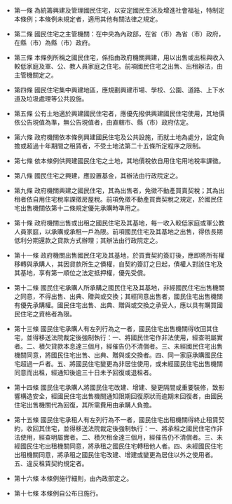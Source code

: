 * 第一條 為統籌興建及管理國民住宅，以安定國民生活及增進社會福祉，特制定本條例；本條例未規定者，適用其他有關法律之規定。

* 第二條 國民住宅之主管機關：在中央為內政部，在省（市）為省（市）政府，在縣（市）為縣（市）政府。

* 第三條 本條例所稱之國民住宅，係指由政府機關興建，用以出售或出租與收入較低家庭及軍、公、教人員家庭之住宅。前項國民住宅之出售、出租辦法，由主管機關定之。

* 第四條 國民住宅集中興建地區，應規劃興建市場、學校、公園、道路、上下水道及垃圾處理等公共設施。

* 第五條 公有土地適於興建國民住宅者，應優先撥供興建國民住宅使用，其地價依公告現值為準，無公告現值者，由直轄市、縣（市）政府估定。

* 第六條 政府機關依本條例興建國民住宅及公共設施，而就土地為處分，設定負擔或超過十年期間之租賃者，不受土地法第二十五條所定程序之限制。

* 第七條 依本條例供興建國民住宅之土地，其地價稅依自用住宅用地稅率課徵。

* 第八條 國民住宅之興建，應設置基金，其辦法由行政院定之。

* 第九條 政府機關興建之國民住宅，其為出售者，免徵不動產買賣契稅；其為出租者依自用住宅稅率課徵房屋稅。前項免徵不動產買賣契稅之規定，於國民住宅出售機關依第十二條規定優先承購時準用之。

* 第十條 政府機關出售或出租之國民住宅及其基地，每一收入較低家庭或軍公教人員家庭，以承購或承租一戶為限。前項國民住宅及其基地之出售，得依長期低利分期還款之貸款方式辦理；其辦法由行政院定之。

* 第十一條 政府機關出售國民住宅及其基地，於買賣契約簽訂後，應即將所有權移轉與承購人，其因貸款所生之債權，自契約簽訂之日起，債權人對該住宅及其基地，享有第一順位之法定抵押權，優先受償。

* 第十二條 國民住宅承購人所承購之國民住宅及其基地，非經國民住宅出售機關之同意，不得出售、出典、贈與或交換；其經同意出售者，國民住宅出售機關有優先承購權。國民住宅出售、出典、贈與或交換之承受人，應以具有購買國民住宅之資格者為限。

* 第十三條 國民住宅承購人有左列行為之一者，國民住宅出售機關得收回其住宅，並得移送法院裁定後強制執行：一、將國民住宅作非法使用，經查明屬實者。二、積欠貸款本息達三個月，經催告仍不清償者。三、未經國民住宅出售機關同意，將國民住宅出售、出典、贈與或交換者。四、同一家庭承購國民住宅超過一戶者。五、將國民住宅變更為非居住使用，或未經國民住宅出售機關同意而出租，經通知後逾三十日未予回復或退租者。

* 第十四條 國民住宅承購人將國民住宅改建、增建、變更隔間或重要裝修，致影響構造安全，經國民住宅出售機關通知限期回復原狀而逾期未回復者，由國民住宅出售機關代為回復，其所需費用由承購人負擔。

* 第十五條 國民住宅承租人有左列行為不一者，國民住宅出租機關得終止租賃契約，收回其住宅，並得移送法院裁定後強制執行：一、將承租之國民住宅作非法使用，經查明屬實者。二、積欠租金達三個月，經催告仍不清償者。三、未經國民住宅出租機關同意，將承租之國民住宅轉租他人者。四、未經國民住宅出租機關同意，將承租之國民住宅改建、增建或變更為居住以外之使用者。五、違反租賃契約規定者。

* 第十六條 本條例施行細則，由內政部定之。

* 第十七條 本條例自公布日施行。

